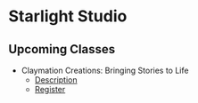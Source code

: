 # Starlight Studio

## Upcoming Classes

* Claymation Creations: Bringing Stories to Life
  * [Description](workshops/claymationcreations.md)
  * [Register](https://forms.gle/5ioCDCHHGYyaSzsPA)
